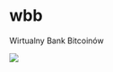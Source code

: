 # wbb
Wirtualny Bank Bitcoinów

![](https://res.cloudinary.com/practicaldev/image/fetch/s--80ZOUids--/c_limit%2Cf_auto%2Cfl_progressive%2Cq_auto%2Cw_880/https://thepracticaldev.s3.amazonaws.com/i/gk3yk0u24k5849fplyy2.png)
